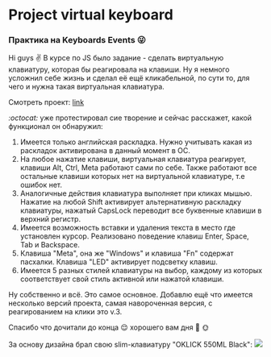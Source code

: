 # Project virtual keyboard

### Практика на Keyboards Events :stuck_out_tongue_winking_eye:
Hi guys :v:
В курсе по JS было задание - сделать виртуальную клавиатуру, которая бы реагировала на клавиши. Ну я немного усложнил себе жизнь и сделал её ещё кликабельной, по сути то, для чего и нужна такая виртуальная клавиатура.

Смотреть проект: [link](https://nikitabelevich.github.io/Project-virtual-keyboard/)

*:octocat:* уже протестировал сие творение и сейчас расскажет, какой функционал он обнаружил:

1. Имеется только английская раскладка. Нужно учитывать какая из раскладок активирована в данный момент в ОС.
2. На любое нажатие клавиши, виртуальная клавиатура реагирует, клавиши Alt, Ctrl, Meta работают сами по себе. Также работают все остальные клавиши которых нет на виртуальной клавиатуре, т.е ошибок нет.
3. Аналогичные действия клавиатура выполняет при кликах мышью. Нажатие на любой Shift активирует альтернативную раскладку клавиатуры, нажатый CapsLock переводит все буквенные клавиши в верхний регистр.
4. Имеется возможность вставки и удаления текста в место где установлен курсор. Реализовано поведение клавиш Enter, Space, Tab и Backspace.
5. Клавиша "Meta", она же "Windows" и клавиша "Fn" содержат пасхалки. Клавиша "LED" активирует подсветку клавиш.
6. Имеется 5 разных стилей клавиатуры на выбор, каждому из которых соответствует свой стиль активной или нажатой клавиши.

Ну собственно и всё. Это самое основное. 
Добавлю ещё что имеется несколько версий проекта, самая навороченная версия, с реагированием на клики это v.3.

Спасибо что дочитали до конца :relieved: хорошего вам дня :wave: :sun_with_face:

За основу дизайна брал свою slim-клавиатуру "OKLICK 550ML Black":
![](https://items.s1.citilink.ru/1061617_v01_b.jpg)

